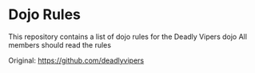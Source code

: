 Dojo Rules
==========

This repository contains a list of dojo rules for the Deadly Vipers dojo
All members should read the rules

Original: https://github.com/deadlyvipers
